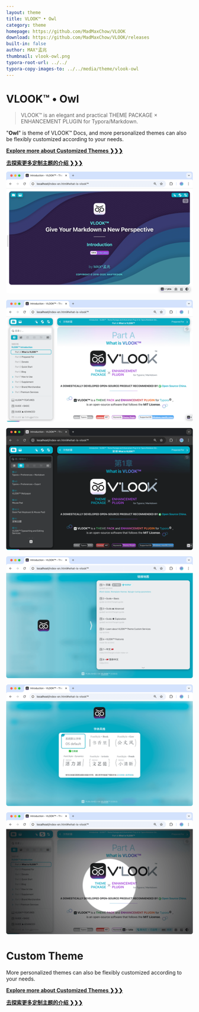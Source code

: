 ```yaml
---
layout: theme
title: VLOOK™ • Owl
category: theme
homepage: https://github.com/MadMaxChow/VLOOK
download: https://github.com/MadMaxChow/VLOOK/releases
built-in: false
author: MAX°孟兆
thumbnail: vlook-owl.png
typora-root-url: ../../
typora-copy-images-to: ../../media/theme/vlook-owl
---
```


# VLOOK™ • Owl

> VLOOK™ is an elegant and practical THEME PACKAGE × ENHANCEMENT PLUGIN for Typora/Markdown.



"**Owl**" is theme of VLOOK™ Docs, and more personalized themes can also be flexibly customized according to your needs.



[**Explore more about Customized Themes ❯❯❯**](https://vlook-doc.pages.dev/vip-en)

[**去探索更多定制主题的介绍 ❯❯❯**](https://vlook-doc.pages.dev/vip)



![vlook-theme-preview-01](/media/theme/vlook-owl/preview-01.png)

![vlook-theme-preview-02](/media/theme/vlook-owl/preview-02.png)

![vlook-theme-preview-03](/media/theme/vlook-owl/preview-03.png)

![vlook-theme-preview-04](/media/theme/vlook-owl/preview-04.png)

![vlook-theme-preview-05](/media/theme/vlook-owl/preview-05.png)

![vlook-theme-preview-05](/media/theme/vlook-owl/preview-06.png)

# Custom Theme

More personalized themes can also be flexibly customized according to your needs.



[**Explore more about Customized Themes ❯❯❯**](https://vlook-doc.pages.dev/vip-en)

[**去探索更多定制主题的介绍 ❯❯❯**](https://vlook-doc.pages.dev/vip)

